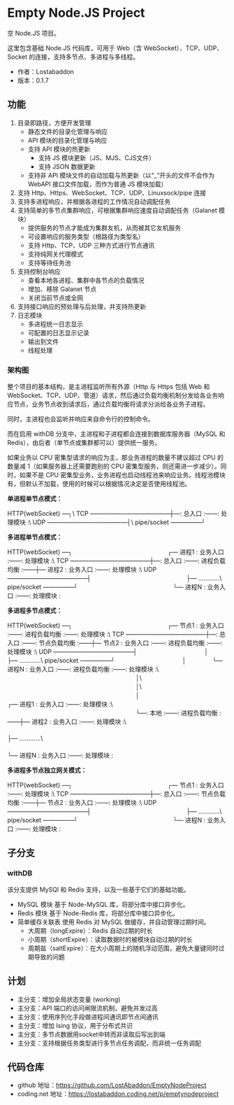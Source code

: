 # Empty Node.JS Project

空 Node.JS 项目。

这里包含基础 Node.JS 代码库，可用于 Web（含 WebSocket）、TCP、UDP、Socket 的连接，支持多节点、多进程与多线程。

-	作者：Lostabaddon
-	版本：0.1.7

## 功能

1.	目录即路径，方便开发管理
	-	静态文件的目录化管理与响应
	-	API 模块的目录化管理与响应
	-	支持 API 模块的热更新
		+	支持 JS 模块更新（JS、MJS、CJS文件）
		+	支持 JSON 数据更新
	-	支持非 API 模块文件的自动加载与热更新（以“_”开头的文件不会作为 WebAPI 接口文件加载，而作为普通 JS 模块加载）
2.	支持 Http、Https、WebSocket、TCP、UDP、Linuxsock/pipe 连接
3.	支持多进程响应，并根据各进程的工作情况自动调配任务
4.	支持简单的多节点集群响应，可根据集群响应速度自动调配任务（Galanet 模块）
	-	提供服务的节点才能成为集群友机，从而被其它友机服务
	-	可设置响应的服务类型（根路径为类型名）
	-	支持 Http、TCP、UDP 三种方式进行节点通讯
	-	支持纯网关代理模式
	-	支持等待任务池
5.	支持控制台响应
	-	查看本地各进程、集群中各节点的负载情况
	-	增加、移除 Galanet 节点
	-	关闭当前节点或全网
6.	支持接口响应的预处理与后处理，并支持热更新
7.	日志模块
	-	多进程统一日志显示
	-	可配置的日志显示记录
	-	输出到文件
	-	线程处理

### 架构图

整个项目的基本结构，是主进程监听所有外源（Http 与 Https 包括 Web 和 WebSocket、TCP、UDP、管道）请求，然后通过负载均衡机制分发给各业务响应节点，业务节点收到请求后，通过负载均衡将请求分派给各业务子进程。

同时，主进程也会监听并响应来自命令行的控制命令。

而在启用 withDB 分支中，主进程和子进程都会连接到数据库服务器（MySQL 和 Redis），由后者（单节点或集群都可以）提供统一服务。

如果业务以 CPU 密集型请求的响应为主，那业务进程的数量不建议超过 CPU 的数量减 1（如果服务器上还需要跑别的 CPU 密集型服务，则还需进一步减少）。同时，如果不是 CPU 密集型业务，业务进程也启动线程池来响应业务。线程池模块有，但默认不加载，使用的时候可以根据情况决定是否使用线程池。

**单进程单节点模式：**

HTTP(webSocket) —┐\\
TCP —————————————┼—: 总入口 :——: 处理模块 :\\
UDP —————————————┤\\
pipe/socket —————┘

**多进程单节点模式：**

HTTP(webSocket) —┐　　　　　　　　　　　　　　 　 ┌— 进程1 : 业务入口 :——: 处理模块 :\\
TCP —————————————┼—: 总入口 :——: 进程负载均衡 :——┼— 进程2 : 业务入口 :——: 处理模块 :\\
UDP —————————————┤　　　　　　　　　　　　　　 　 ├— …………\\
pipe/socket —————┘　　　　　　　　　　　　　　 　 └— 进程N : 业务入口 :——: 处理模块 :

**多进程多节点模式：**

HTTP(webSocket) —┐　　　　　　　　　　　　　　 　 ┌— 节点1 : 业务入口 :——: 进程负载均衡 :——: 处理模块 :\\
TCP —————————————┼—: 总入口 :——: 节点负载均衡 :——┼— 节点2 : 业务入口 :——: 进程负载均衡 :——: 处理模块 :\\
UDP —————————————┤　　　　　　　　　　　│　　　　 ├— …………\\
pipe/socket —————┘　　　　　　　　　　　│　　　　 └— 进程N : 业务入口 :——: 进程负载均衡 :——: 处理模块 :\\
　　　　　　　　　　　　　　　　　　　　　│\\
　　　　　　　　　　　　　　　　　　　　　│\\
　　　　　　　　　　　　　　　　　　　　　│　　　　　　　　　　　　　 　 ┌— 进程1 : 业务入口 :——: 处理模块 :\\
　　　　　　　　　　　　　　　　　　　　　└—: 本地 :——: 进程负载均衡 :——┼— 进程2 : 业务入口 :——: 处理模块 :\\
　　　　　　　　　　　　　　　　　　　　　 　　　　　　　　　　　　　 　 ├— …………\\
　　　　　　　　　　　　　　　　　　　　　 　　　　　　　　　　　　　 　 └— 进程N : 业务入口 :——: 处理模块 :

**多进程多节点独立网关模式：**

HTTP(webSocket) —┐　　　　　　　　　　　　　　 　 ┌— 节点1 : 业务入口 :——: 处理模块 :\\
TCP —————————————┼—: 总入口 :——: 节点负载均衡 :——┼— 节点2 : 业务入口 :——: 处理模块 :\\
UDP —————————————┤　　　　　　　　　　　 　　　　 ├— …………\\
pipe/socket —————┘　　　　　　　　　　　 　　　　 └— 进程N : 业务入口 :——: 处理模块 :

## 子分支

### withDB

该分支提供 MySQl 和 Redis 支持，以及一些基于它们的基础功能。

-	MySQL 模块
	基于 Node-MySQL 库，将部分库中接口异步化。
-	Redis 模块
	基于 Node-Redis 库，将部分库中接口异步化。
-	简单缓存关联表
	使用 Redis 对 MySQL 做缓存，并自动管理过期时间。
	-	大周期（longExpire）：Redis 自动过期的时长
	-	小周期（shortExpire）：读取数据时的被模块自动过期的时长
	-	周期盐（saltExpire）：在大小周期上的随机浮动范围，避免大量键同时过期导致的问题

## 计划

-	主分支：增加全局状态变量 (working)
-	主分支：API 端口的访问闸限流机制，避免并发过高
-	主分支：使用序列化手段做进程间通讯即节点间通讯
-	主分支：增加 Ising 协议，用于分布式共识
-	主分支：多节点数据用socket中转而非读取后写出到端
-	主分支：支持根据任务类型进行多节点任务调配，而非统一任务调配

## 代码仓库

-	github 地址：https://github.com/LostAbaddon/EmptyNodeProject
-	coding.net 地址：https://lostabaddon.coding.net/p/emptynodeproject